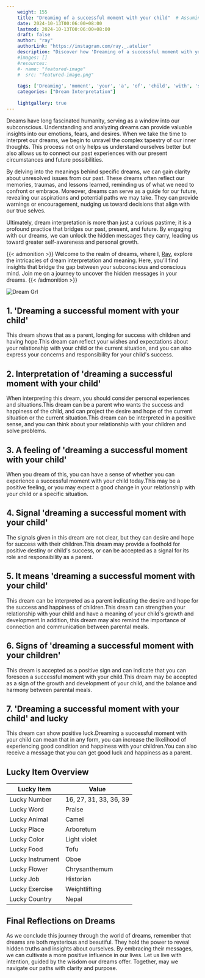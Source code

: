 ```yaml
---
    weight: 155
    title: "Dreaming of a successful moment with your child"  # Assuming 'title' column exists
    date: 2024-10-13T00:06:00+08:00
    lastmod: 2024-10-13T00:06:00+08:00
    draft: false
    author: "ray"
    authorLink: "https://instagram.com/ray._.atelier"
    description: "Discover how 'Dreaming of a successful moment with your child' can interpret your future and uncover its significant meanings in your life."
    #images: []
    #resources:
    #- name: "featured-image"
    #  src: "featured-image.png"
    
    tags: ['Dreaming', 'moment', 'your', 'a', 'of', 'child', 'with', 'successful']
    categories: ["Dream Interpretation"]
    
    lightgallery: true
---
```

    
Dreams have long fascinated humanity, serving as a window into our subconscious. Understanding and analyzing dreams can provide valuable insights into our emotions, fears, and desires. When we take the time to interpret our dreams, we begin to unravel the complex tapestry of our inner thoughts. This process not only helps us understand ourselves better but also allows us to connect our past experiences with our present circumstances and future possibilities.

By delving into the meanings behind specific dreams, we can gain clarity about unresolved issues from our past. These dreams often reflect our memories, traumas, and lessons learned, reminding us of what we need to confront or embrace. Moreover, dreams can serve as a guide for our future, revealing our aspirations and potential paths we may take. They can provide warnings or encouragement, nudging us toward decisions that align with our true selves.

Ultimately, dream interpretation is more than just a curious pastime; it is a profound practice that bridges our past, present, and future. By engaging with our dreams, we can unlock the hidden messages they carry, leading us toward greater self-awareness and personal growth.

{{< admonition >}}
Welcome to the realm of dreams, where I, [Ray](https://instagram.com/ray._.atelier), explore the intricacies of dream interpretation and meaning. Here, you’ll find insights that bridge the gap between your subconscious and conscious mind. Join me on a journey to uncover the hidden messages in your dreams.
{{< /admonition >}}

![Dream Grl](https://cdn.pixabay.com/photo/2017/11/02/03/35/gothic-2910057_1280.jpg "Dream Grl")

## 1. 'Dreaming a successful moment with your child'
This dream shows that as a parent, longing for success with children and having hope.This dream can reflect your wishes and expectations about your relationship with your child or the current situation, and you can also express your concerns and responsibility for your child's success.

## 2. Interpretation of 'dreaming a successful moment with your child'
When interpreting this dream, you should consider personal experiences and situations.This dream can be a parent who wants the success and happiness of the child, and can project the desire and hope of the current situation or the current situation.This dream can be interpreted in a positive sense, and you can think about your relationship with your children and solve problems.

## 3. A feeling of 'dreaming a successful moment with your child'
When you dream of this, you can have a sense of whether you can experience a successful moment with your child today.This may be a positive feeling, or you may expect a good change in your relationship with your child or a specific situation.

## 4. Signal 'dreaming a successful moment with your child'
The signals given in this dream are not clear, but they can desire and hope for success with their children.This dream may provide a foothold for positive destiny or child's success, or can be accepted as a signal for its role and responsibility as a parent.

## 5. It means 'dreaming a successful moment with your child'
This dream can be interpreted as a parent indicating the desire and hope for the success and happiness of children.This dream can strengthen your relationship with your child and have a meaning of your child's growth and development.In addition, this dream may also remind the importance of connection and communication between parental meals.

## 6. Signs of 'dreaming a successful moment with your children'
This dream is accepted as a positive sign and can indicate that you can foreseen a successful moment with your child.This dream may be accepted as a sign of the growth and development of your child, and the balance and harmony between parental meals.

## 7. 'Dreaming a successful moment with your child' and lucky
This dream can show positive luck.Dreaming a successful moment with your child can mean that in any form, you can increase the likelihood of experiencing good condition and happiness with your children.You can also receive a message that you can get good luck and happiness as a parent.

## Lucky Item Overview
| Lucky Item          | Value              |
|---------------|--------------------|
| Lucky Number        | 16, 27, 31, 33, 36, 39  |
| Lucky Word          | Praise |
| Lucky Animal        | Camel |
| Lucky Place         | Arboretum     |
| Lucky Color         | Light violet     |
| Lucky Food          | Tofu      |
| Lucky Instrument    | Oboe |
| Lucky Flower        | Chrysanthemum    |
| Lucky Job           | Historian       |
| Lucky Exercise      | Weightlifting  |
| Lucky Country       | Nepal    |


##  Final Reflections on Dreams

As we conclude this journey through the world of dreams, remember that dreams are both mysterious and beautiful. They hold the power to reveal hidden truths and insights about ourselves. By embracing their messages, we can cultivate a more positive influence in our lives. Let us live with intention, guided by the wisdom our dreams offer. Together, may we navigate our paths with clarity and purpose.
